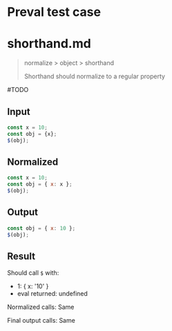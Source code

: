 # Preval test case

# shorthand.md

> normalize > object > shorthand
>
> Shorthand should normalize to a regular property

#TODO

## Input

`````js filename=intro
const x = 10;
const obj = {x};
$(obj);
`````

## Normalized

`````js filename=intro
const x = 10;
const obj = { x: x };
$(obj);
`````

## Output

`````js filename=intro
const obj = { x: 10 };
$(obj);
`````

## Result

Should call `$` with:
 - 1: { x: '10' }
 - eval returned: undefined

Normalized calls: Same

Final output calls: Same
